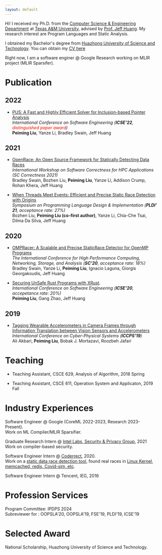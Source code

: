 ```yaml
---
layout: default
---
```


Hi! I received my Ph.D. from the 
[Computer Science & Engineering Department](https://engineering.tamu.edu/cse/index.html) at 
[Texas A&M University](https://www.tamu.edu/), advised by 
[Prof. Jeff Huang](https://parasol.tamu.edu/~jeff/).
My research interest are Program Languages and Static Analysis.

I obtained my Bachelor's degree from 
[Huazhong University of Science and Technology](http://english.hust.edu.cn/). 
You can obtain my [CV here](https://peimingliu.github.io/asset/pic/CV.pdf)

Right now, I am a software enginer @ Google Research working on MLIR project (MLIR Sparsifer).

# Publication
## 2022
* [PUS: A Fast and Highly Efficient Solver for Inclusion-based Pointer Analysis](https://peimingliu.github.io/asset/pic/PUS.pdf)  
*International Conference on Software Engineering (**ICSE'22**, <span style="color:red">distinguished paper award</span>)*   
**Peiming Liu**, Yanze Li, Bradley Swain, Jeff Huang    

## 2021
* [OpenRace: An Open Source Framework for Statically Detecting Data Races](https://peimingliu.github.io/asset/pic/open-race.pdf)  
*International Workshop on Software Correctness for HPC Applications (SC Correctness 2021)*  
Bradley Swain, Bozhen Liu, **Peiming Liu**, Yanze Li, Addison Crump, Rohan Khera, Jeff Huang

* [When Threads Meet Events: Efficient and Precise Static Race Detection with Origins](https://peimingliu.github.io/asset/pldi21.pdf)  
*Symposium on Programming Language Design & Implementation (**PLDI’ 21**, acceptance rate: 27%)*  
Bozhen Liu, **Peiming Liu (co-first author)**, Yanze Li, Chia-Che Tsai, Dilma Da Silva, Jeff Huang 

## 2020
* [OMPRacer: A Scalable and Precise StaticRace Detector for OpenMP Programs](https://peimingliu.github.io/asset/pic/SC20_OMPRacer-v2.pdf)  
*The International Conference for High Performance Computing, Networking, Storage, and Analysis (**SC'20**, acceptance rate: 18%)*  
Bradley Swain, Yanze Li, **Peiming Liu**, Ignacio Laguna, Giorgis Georgakoudis, Jeff Huang

* [Securing UnSafe Rust Programs with XRust](https://peimingliu.github.io/asset/pic/icse-paper1026.pdf).  
*International Conference on Software Engineering (**ICSE'20**, accepetance rate: 20%)*  
**Peiming Liu**, Gang Zhao, Jeff Huang

## 2019
* [Tagging Wearable Accelerometers in Camera Frames through Information Translation between Vision Sensors and Accelerometers](https://peimingliu.github.io/asset/pic/iccps19.pdf)  
*International Conference on Cyber-Physical Systems (**ICCPS'19**)*  
Ali Akbari, **Peiming Liu**, Bobak J. Mortazavi, Roozbeh Jafari

# Teaching

* Teaching Assistant, CSCE 629, Analysis of Algorithm, 2018 Spring

* Teaching Assistant, CSCE 611, Operation System and Applicaton, 2019 Fall

# Industry Experiences

Software Engineer @ Google (CoreML 2022-2023, Research 2023-Present).  
Work on ML Compiler/MLIR Sparsifier.

Graduate Research Intern @ [Intel Labs, Security & Privacy Group](https://www.intel.com/content/www/us/en/research/overview.html), 2021   
Work on compiler-based security.

Software Engineer Intern @ [Coderrect](https://coderrect.com), 2020.  
Work on a [static data race detection tool](https://coderrect.com/download/), found real races in [Linux Kernel, memcached, redis, Covid-sim, etc](https://coderrect.com/openscan/).

Software Engineer Intern @ Tencent, IEG, 2016

# Profession Services

Program Committee: IPDPS 2024  
Subreviewer for : OOPSLA'20, OOPSLA'19, FSE'19, PLDI'19, ICSE'19

# Selected Award

National Scholarship, Huazhong University of Science and Technology.
